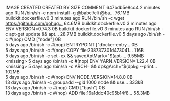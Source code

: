 IMAGE               CREATED             CREATED BY                                      SIZE                COMMENT
647bdb5e8cc4        2 minutes ago       RUN /bin/sh -c npm install -g @babel/cli @ba…   76.1MB              buildkit.dockerfile.v0
<missing>           3 minutes ago       RUN /bin/sh -c wget https://github.com/gohug…   64.6MB              buildkit.dockerfile.v0
<missing>           3 minutes ago       ENV VERSION=0.74.3                              0B                  buildkit.dockerfile.v0
<missing>           3 minutes ago       RUN /bin/sh -c apt-get update         && apt…   28.7MB              buildkit.dockerfile.v0
<missing>           5 days ago          /bin/sh -c #(nop)  CMD ["node"]                 0B                  
<missing>           5 days ago          /bin/sh -c #(nop)  ENTRYPOINT ["docker-entry…   0B                  
<missing>           5 days ago          /bin/sh -c #(nop) COPY file:238737301d473041…   116B                
<missing>           5 days ago          /bin/sh -c set -ex   && savedAptMark="$(apt-…   9.55MB              
<missing>           5 days ago          /bin/sh -c #(nop)  ENV YARN_VERSION=1.22.4      0B                  
<missing>           5 days ago          /bin/sh -c ARCH= && dpkgArch="$(dpkg --print…   102MB               
<missing>           5 days ago          /bin/sh -c #(nop)  ENV NODE_VERSION=14.8.0      0B                  
<missing>           13 days ago         /bin/sh -c groupadd --gid 1000 node   && use…   333kB               
<missing>           13 days ago         /bin/sh -c #(nop)  CMD ["bash"]                 0B                  
<missing>           13 days ago         /bin/sh -c #(nop) ADD file:16a1ddc40c95b14f8…   55.3MB              
